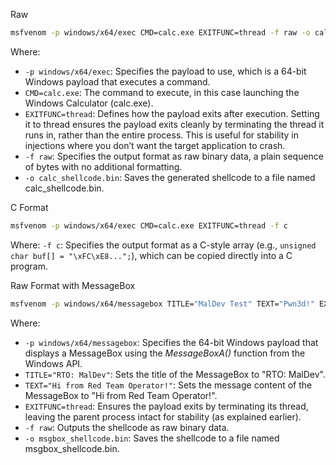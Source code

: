 
Raw
```bash
msfvenom -p windows/x64/exec CMD=calc.exe EXITFUNC=thread -f raw -o calc_shellcode.bin
```

Where: 
- `-p windows/x64/exec`: Specifies the payload to use, which is a 64-bit Windows payload that executes a command.
- `CMD=calc.exe`: The command to execute, in this case launching the Windows Calculator (calc.exe).
- `EXITFUNC=thread`: Defines how the payload exits after execution. Setting it to thread ensures the payload exits cleanly by terminating the thread it runs in, rather than the entire process. This is useful for stability in injections where you don’t want the target application to crash.
- `-f raw`: Specifies the output format as raw binary data, a plain sequence of bytes with no additional formatting.
- `-o calc_shellcode.bin`: Saves the generated shellcode to a file named calc_shellcode.bin.


C Format
```bash
msfvenom -p windows/x64/exec CMD=calc.exe EXITFUNC=thread -f c
```

Where:
`-f c`: Specifies the output format as a C-style array (e.g., `unsigned char buf[] = "\xFC\xE8...";`), which can be copied directly into a C program.


Raw Format with MessageBox
```bash
msfvenom -p windows/x64/messagebox TITLE="MalDev Test" TEXT="Pwn3d!" EXITFUNC=thread -f raw -o msgbox_shellcode.bin
```

Where:
- `-p windows/x64/messagebox`: Specifies the 64-bit Windows payload that displays a MessageBox using the _MessageBoxA()_ function from the Windows API.
- `TITLE="RTO: MalDev"`: Sets the title of the MessageBox to "RTO: MalDev".
- `TEXT="Hi from Red Team Operator!"`: Sets the message content of the MessageBox to "Hi from Red Team Operator!".
- `EXITFUNC=thread`: Ensures the payload exits by terminating its thread, leaving the parent process intact for stability (as explained earlier).
- `-f raw`: Outputs the shellcode as raw binary data.
- `-o msgbox_shellcode.bin`: Saves the shellcode to a file named msgbox_shellcode.bin.